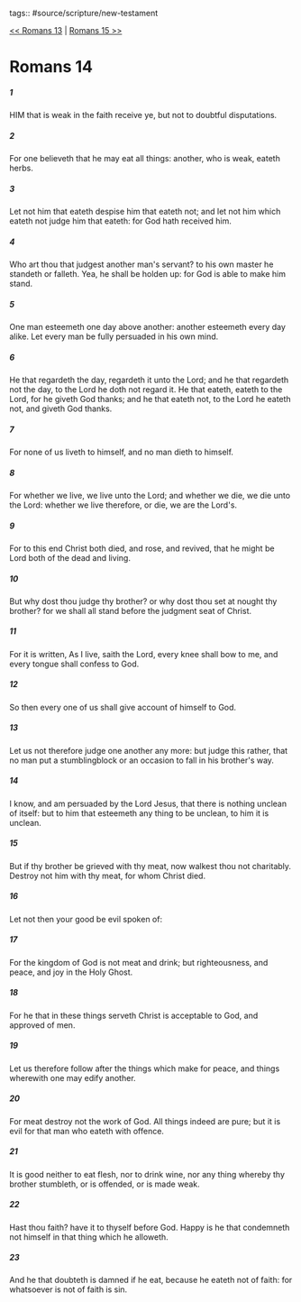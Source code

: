 tags:: #source/scripture/new-testament

[<< Romans 13](source/scripture/new-testament/06_Romans/Romans_13.md) | [Romans 15 >>](source/scripture/new-testament/06_Romans/Romans_15.md)

# Romans 14

##### 1

HIM that is weak in the faith receive ye, but not to doubtful disputations.

##### 2

For one believeth that he may eat all things: another, who is weak, eateth herbs.

##### 3

Let not him that eateth despise him that eateth not; and let not him which eateth not judge him that eateth: for God hath received him.

##### 4

Who art thou that judgest another man's servant? to his own master he standeth or falleth. Yea, he shall be holden up: for God is able to make him stand.

##### 5

One man esteemeth one day above another: another esteemeth every day alike. Let every man be fully persuaded in his own mind.

##### 6

He that regardeth the day, regardeth it unto the Lord; and he that regardeth not the day, to the Lord he doth not regard it. He that eateth, eateth to the Lord, for he giveth God thanks; and he that eateth not, to the Lord he eateth not, and giveth God thanks.

##### 7

For none of us liveth to himself, and no man dieth to himself.

##### 8

For whether we live, we live unto the Lord; and whether we die, we die unto the Lord: whether we live therefore, or die, we are the Lord's.

##### 9

For to this end Christ both died, and rose, and revived, that he might be Lord both of the dead and living.

##### 10

But why dost thou judge thy brother? or why dost thou set at nought thy brother? for we shall all stand before the judgment seat of Christ.

##### 11

For it is written, As I live, saith the Lord, every knee shall bow to me, and every tongue shall confess to God.

##### 12

So then every one of us shall give account of himself to God.

##### 13

Let us not therefore judge one another any more: but judge this rather, that no man put a stumblingblock or an occasion to fall in his brother's way.

##### 14

I know, and am persuaded by the Lord Jesus, that there is nothing unclean of itself: but to him that esteemeth any thing to be unclean, to him it is unclean.

##### 15

But if thy brother be grieved with thy meat, now walkest thou not charitably. Destroy not him with thy meat, for whom Christ died.

##### 16

Let not then your good be evil spoken of:

##### 17

For the kingdom of God is not meat and drink; but righteousness, and peace, and joy in the Holy Ghost.

##### 18

For he that in these things serveth Christ is acceptable to God, and approved of men.

##### 19

Let us therefore follow after the things which make for peace, and things wherewith one may edify another.

##### 20

For meat destroy not the work of God. All things indeed are pure; but it is evil for that man who eateth with offence.

##### 21

It is good neither to eat flesh, nor to drink wine, nor any thing whereby thy brother stumbleth, or is offended, or is made weak.

##### 22

Hast thou faith? have it to thyself before God. Happy is he that condemneth not himself in that thing which he alloweth.

##### 23

And he that doubteth is damned if he eat, because he eateth not of faith: for whatsoever is not of faith is sin.
